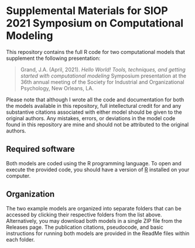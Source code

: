 # Supplemental Materials for SIOP 2021 Symposium on Computational Modeling
This repository contains the full R code for two computational models that supplement the following presentation:

> Grand, J.A. (April, 2021). *Hello World! Tools, techniques, and getting started with computational modeling* Symposium presentation at the 36th annual meeting of the Society for Industrial and Organizational Psychology, New Orleans, LA.

Please note that although I wrote all the code and documentation for both the models available in this repository, full intellectural credit for and any substantive citations associated with either model should be given to the original authors. Any mistakes, errors, or deviations in the model code found in this repository are mine and should not be attributed to the original authors.

## Required software
Both models are coded using the R programming language. To open and execute the provided code, you should have a version of [R](https://cran.r-project.org/) installed on your computer.

## Organization
The two example models are organized into separate folders that can be accessed by clicking their respective folders from the list above. Alternatively, you may download both models in a single ZIP file from the Releases page. The publication citations, pseudocode, and basic instructions for running both models are provided in the ReadMe files within each folder.
